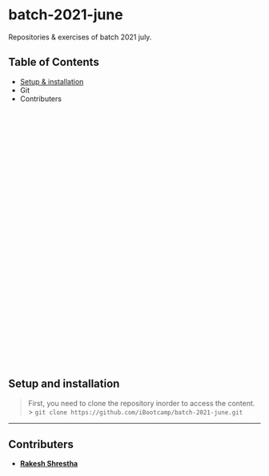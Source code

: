 # batch-2021-june

Repositories &amp; exercises of batch 2021 july.

## Table of Contents

- [Setup & installation](#setup-and-installation)
- Git
- Contributers

```





































```

## Setup and installation

> First, you need to clone the repository inorder to access the content. <br/> > `git clone https://github.com/iBootcamp/batch-2021-june.git`

---

## Contributers

- [**Rakesh Shrestha**](https://github.com/aomini)

